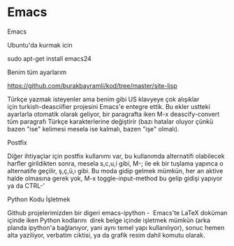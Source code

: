 # Emacs


Emacs




Ubuntu'da kurmak icin

sudo apt-get install emacs24

Benim tüm ayarlarım

https://github.com/burakbayramli/kod/tree/master/site-lisp

Türkçe yazmak isteyenler ama benim gibi US klavyeye çok alışıklar için turkish-deasciifier projesini Emacs'e entegre ettik. Bu ekler ustteki ayarlarla otomatik olarak geliyor, bir paragrafta iken M-x deascify-convert tüm paragrafı Türkçe karakterlerine değiştirir (bazı hatalar oluyor çünkü bazen "ise" kelimesi mesela ise kalmalı, bazen "işe" olmalı).

Postfix

Diğer ihtiyaçlar için postfix kullanımı var, bu kullanımda alternatifi olabilecek harfler girildikten sonra, mesela s,c,u,i gibi, M-; ile ek bir tuşlama yapınca o alternatife geçilir, ş,ç,ü,ı gibi. Bu moda gidip gelmek mümkün, her an aktive halde olmasına gerek yok, M-x toggle-input-method bu gelip gidişi yapıyor ya da CTRL-'

Python Kodu İşletmek

Github projelerimizden bir digeri emacs-ipython -  Emacs'te LaTeX doküman içinde iken Python kodlarını  direk belge içinde işletmek mümkün (arka planda ipython'a bağlanıyor, yani aynı temel yapı kullanılıyor), sonuc hemen alta yaziliyor, verbatim ciktisi, ya da grafik resim dahil komutu olarak.






